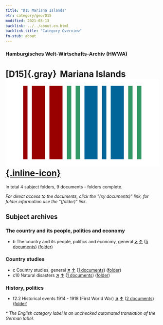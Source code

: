 ```yaml
---
title: "D15 Mariana Islands"
etr: category/geo/D15
modified: 2021-03-13
backlink: ../../about.en.html
backlink-title: "Category Overview"
fn-stub: about
---
```


### Hamburgisches Welt-Wirtschafts-Archiv (HWWA)
# [D15]{.gray}&#8201; Mariana Islands&#160; [![Wikidata item](/images/Wikidata-logo.svg){.inline-icon}](http://www.wikidata.org/entity/Q153732)





In total 4 subject folders, 9 documents - folders complete.

_For direct access to the documents, click the "(xy documents)" link, for folder information use the "(folder)" link._

## Subject archives



### The country and its people, politics and economy

- b The country and its people, politics and economy, general [**&nearr;**](../../../subject/i/144196/about.en.html "The country and its people, politics and economy, general (all over the world)") [**&uarr;**](../../../subject/about.en.html#b "Subject category system") (<a href="https://pm20.zbw.eu/dfgview/sh/141615,144196" title="about: Mariana Islands : The country and its people, politics and economy, general" target="_blank">5 documents</a>) ([folder](../../../../folder/sh/1416xx/141615/1441xx/144196/about.en.html))

### Country studies

- c Country studies, general [**&nearr;**](../../../subject/i/144199/about.en.html "Country studies, general (all over the world)") [**&uarr;**](../../../subject/about.en.html#c "Subject category system") (<a href="https://pm20.zbw.eu/dfgview/sh/141615,144199" title="about: Mariana Islands : Country studies, general" target="_blank">1 documents</a>) ([folder](../../../../folder/sh/1416xx/141615/1441xx/144199/about.en.html))
- c10 Natural disasters [**&nearr;**](../../../subject/i/144215/about.en.html "Natural disasters (all over the world)") [**&uarr;**](../../../subject/about.en.html#c10 "Subject category system") (<a href="https://pm20.zbw.eu/dfgview/sh/141615,144215" title="about: Mariana Islands : Natural disasters" target="_blank">1 documents</a>) ([folder](../../../../folder/sh/1416xx/141615/1442xx/144215/about.en.html))

### History, politics

- f2.2 Historical events 1914 - 1918 (First World War) [**&nearr;**](../../../subject/i/181360/about.en.html "Historical events 1914 - 1918 (First World War) (all over the world)") [**&uarr;**](../../../subject/about.en.html#f2.2 "Subject category system") (<a href="https://pm20.zbw.eu/dfgview/sh/141615,181360" title="about: Mariana Islands : Historical events 1914 - 1918 (First World War)" target="_blank">2 documents</a>) ([folder](../../../../folder/sh/1416xx/141615/1813xx/181360/about.en.html))


_* The English category label is an unchecked automated translation of the German label._

